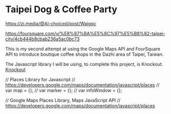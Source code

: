 # Taipei Dog & Coffee Party

<!-- Coffee Shops That Allow Dogs in Taipei -->
https://zi.media/@AI-choiced/post/Wajgqc

<!-- FourSquare ID Lookup -->
https://foursquare.com/v/%E8%87%BA%E5%8C%97%E5%B8%82-taipei-city/4cb444b8cbab236a5ac0bc73



This is my second attempt at using the Google Maps API and FourSquare API to 
introduce boutique coffee shops in the Dazhi area of Taipei, Taiwan.

The Javascript library I will be using, to complete this project, is Knockout.
[Knockout](https://knockoutjs.com/)


<!-- Begin Developer Notes   -->

// Places Library for Javascript
// https://developers.google.com/maps/documentation/javascript/places
// var map = {};
// var marker = {};
// var infoWindow = {};




<!-- End Developer Notes   -->

// Google Maps Places Library, Maps JavaScript API
// https://developers.google.com/maps/documentation/javascript/places